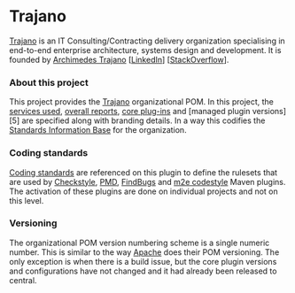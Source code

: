 Trajano
=======

[Trajano][] is an IT Consulting/Contracting delivery organization specialising
in end-to-end enterprise architecture, systems design and development.  It is 
founded by [Archimedes Trajano][1] [[LinkedIn][LinkedIn]]
[[StackOverflow][StackOverflow]].
	
### About this project

This project provides the [Trajano][] organizational POM.  In this project, 
the [services used][2], [overall reports][4], [core plug-ins][3] and [managed
plugin versions][5] are specified along with branding details.  In a way 
this codifies the [Standards Information Base][2] for the organization.

### Coding standards

[Coding standards][6] are referenced on this plugin to define the rulesets that
are used by [Checkstyle][], [PMD][PMD], [FindBugs][FindBugs] and
[m2e codestyle][m2e] Maven plugins.  The activation of these plugins are done
on individual projects and not on this level.

### Versioning

The organizational POM version numbering scheme is a single numeric number. This
is similar to the way [Apache][] does their POM versioning.  The only exception
is when there is a build issue, but the core plugin versions and configurations
have not changed and it had already been released to central.

[Trajano]: http://www.trajano.net/
[Apache]: http://apache.org/
[LinkedIn]: http://ca.linkedin.com/in/trajano
[StackOverflow]: http://stackoverflow.com/users/242042/archimedes-trajano
[1]: http://www.trajano.net/archimedes-trajano-resume/
[2]: ./sib.html
[3]: ./plugins.html
[4]: ./project-reports.html
[6]: http://site.trajano.net/coding-standards
[PMD]: http://maven.apache.org/plugins/maven-pmd-plugin/
[Checkstyle]: https://maven.apache.org/plugins/maven-checkstyle-plugin/
[FindBugs]: https://gleclaire.github.io/findbugs-maven-plugin/
[m2e]: http://site.trajano.net/m2e-codestyle-maven-plugin/
